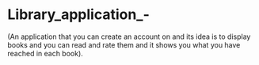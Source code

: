 # Library_application_-
(An application that you can create an account on and its idea is to display books and you can read and rate them and it shows you what you have reached in each book).
